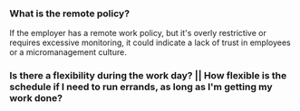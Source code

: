 ### What is the remote policy?
If the employer has a remote work policy, but it's overly restrictive or requires excessive monitoring, it could indicate a lack of trust in employees or a micromanagement culture.

### Is there a flexibility during the work day? || How flexible is the schedule if I need to run errands, as long as I'm getting my work done?

